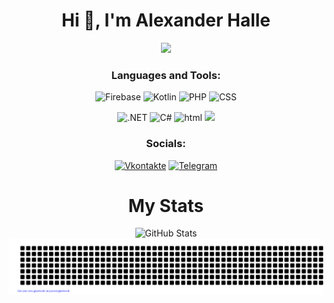 <h1 align="center">Hi 👋, I'm Alexander Halle</h1>
<div id="header" align="center">
  <img src="https://media.giphy.com/media/vLlpbDafjgHystuJ0a/giphy.gif" width="300"/>
  <div id="badges" style="text-align: center;">

### Languages and Tools:
![Firebase](https://img.shields.io/badge/-Firebase-orange?style=for-the-badge&logo=firebase&logoColor=F8C52C)
![Kotlin](https://img.shields.io/badge/-Kotlin-blue?style=for-the-badge&logo=kotlin&logoColor=purple)
![PHP](https://img.shields.io/badge/-PHP-purple?style=for-the-badge&logo=php&logoColor=black)
![CSS](https://img.shields.io/badge/-Css-white?style=for-the-badge&logo=CSS&logoColor=Green)

![.NET](https://img.shields.io/badge/-.NET-purple?style=for-the-badge&logo=.NET&logoColor=white)
![C#](https://img.shields.io/badge/-C_Sharp-606060?style=for-the-badge&logo=CSharp&logoColor=FFFF99)
![html](https://img.shields.io/badge/-Html-E34F26?style=for-the-badge&logo=HTML&logoColor=#E34F26)
<img src="https://img.shields.io/badge/-Python-FFA500?style=for-the-badge&logo=python&logoColor=white">

### Socials:
[![Vkontakte](https://img.shields.io/badge/-Vkontakte-090909?style=for-the-badge&logo=Vk&logoColor=4F7DB3)](https://vk.com/ara307703ara)
[![Telegram](https://img.shields.io/badge/-Telegram-090909?style=for-the-badge&logo=telegram&logoColor=27A0D9)](https://t.me/Alexander_Halle)
# My Stats

![GitHub Stats](https://github-readme-stats.vercel.app/api?username=Leks2000&theme=synthwave)
![GitHub Stats](gitartwork.svg)
